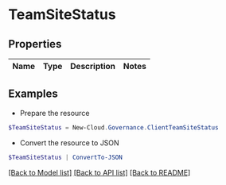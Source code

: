 # TeamSiteStatus
## Properties

Name | Type | Description | Notes
------------ | ------------- | ------------- | -------------

## Examples

- Prepare the resource
```powershell
$TeamSiteStatus = New-Cloud.Governance.ClientTeamSiteStatus 
```

- Convert the resource to JSON
```powershell
$TeamSiteStatus | ConvertTo-JSON
```

[[Back to Model list]](../README.md#documentation-for-models) [[Back to API list]](../README.md#documentation-for-api-endpoints) [[Back to README]](../README.md)

